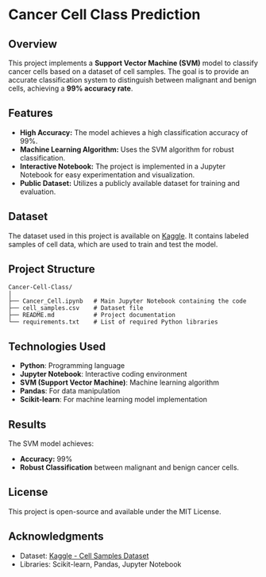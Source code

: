 # Cancer Cell Class Prediction

## Overview  
This project implements a **Support Vector Machine (SVM)** model to classify cancer cells based on a dataset of cell samples. The goal is to provide an accurate classification system to distinguish between malignant and benign cells, achieving a **99% accuracy rate**.

## Features  
- **High Accuracy:** The model achieves a high classification accuracy of 99%.  
- **Machine Learning Algorithm:** Uses the SVM algorithm for robust classification.  
- **Interactive Notebook:** The project is implemented in a Jupyter Notebook for easy experimentation and visualization.  
- **Public Dataset:** Utilizes a publicly available dataset for training and evaluation.  

## Dataset  
The dataset used in this project is available on [Kaggle](https://www.kaggle.com/datasets/sam1o1/cell-samplescsv). It contains labeled samples of cell data, which are used to train and test the model.
  
## Project Structure  
```
Cancer-Cell-Class/  
│  
├── Cancer_Cell.ipynb   # Main Jupyter Notebook containing the code  
├── cell_samples.csv    # Dataset file  
├── README.md           # Project documentation  
└── requirements.txt    # List of required Python libraries  
```  

## Technologies Used  
- **Python**: Programming language  
- **Jupyter Notebook**: Interactive coding environment  
- **SVM (Support Vector Machine)**: Machine learning algorithm  
- **Pandas**: For data manipulation  
- **Scikit-learn**: For machine learning model implementation  

## Results  
The SVM model achieves:  
- **Accuracy:** 99%  
- **Robust Classification** between malignant and benign cancer cells.  

## License  
This project is open-source and available under the MIT License.  

## Acknowledgments  
- Dataset: [Kaggle - Cell Samples Dataset](https://www.kaggle.com/datasets/sam1o1/cell-samplescsv)  
- Libraries: Scikit-learn, Pandas, Jupyter Notebook
